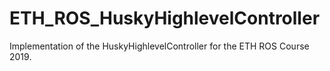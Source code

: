 # ETH_ROS_HuskyHighlevelController
Implementation of the HuskyHighlevelController for the ETH ROS Course 2019. 
